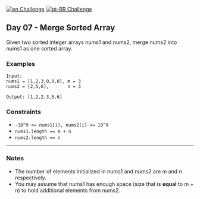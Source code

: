 [![en Challenge](https://img.shields.io/badge/-en-blue)](README.md)
[![pt-BR Challenge](https://img.shields.io/badge/-pt--BR-brightgreen)](README_pt-BR.md)

## Day 07 - Merge Sorted Array

Given two sorted integer arrays nums1 and nums2, merge nums2 into nums1 as one sorted array.

### Examples

```text
Input:
nums1 = [1,2,3,0,0,0], m = 3
nums2 = [2,5,6],       n = 3

Output: [1,2,2,3,5,6]
```

### Constraints

- `-10^9 <= nums1[i], nums2[i] <= 10^9`
- `nums1.length == m + n`
- `nums2.length == n`

---

### Notes

- The number of elements initialized in nums1 and nums2 are m and n respectively.
- You may assume that nums1 has enough space (size that is **equal** to m + n) to hold additional elements from nums2.